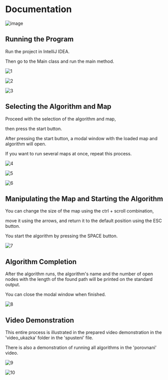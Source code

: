 # Documentation

![image](https://github.com/TrinhXuanTam/Maze-path-finder/assets/67837551/3d5c71e6-87c2-4e70-8b35-26bfee90c9f2)

## Running the Program

Run the project in IntelliJ IDEA.

Then go to the Main class and run the main method.

![1](https://github.com/TrinhXuanTam/Maze-path-finder/assets/67837551/d58c40f4-a639-4195-b4d9-7f3b184875a6)

![2](https://github.com/TrinhXuanTam/Maze-path-finder/assets/67837551/99204b47-e9b4-4fb7-a13c-6eb8043eb04b)

![3](https://github.com/TrinhXuanTam/Maze-path-finder/assets/67837551/3c8ae72e-c988-4be2-a5cf-4520702d483d)

## Selecting the Algorithm and Map


Proceed with the selection of the algorithm and map,

then press the start button.

After pressing the start button, a modal window with the loaded map and algorithm will open.

If you want to run several maps at once, repeat this process.

![4](https://github.com/TrinhXuanTam/Maze-path-finder/assets/67837551/a74e3a0a-3367-4e08-82a0-c36113f2b107)

![5](https://github.com/TrinhXuanTam/Maze-path-finder/assets/67837551/731407e1-bcfc-4ba6-af47-33374e4fedad)

![6](https://github.com/TrinhXuanTam/Maze-path-finder/assets/67837551/69b97dd5-e8bd-4e31-88a0-b1605081c672)

## Manipulating the Map and Starting the Algorithm

You can change the size of the map using the ctrl + scroll combination,

move it using the arrows, and return it to the default position using the ESC button.

You start the algorithm by pressing the SPACE button.

![7](https://github.com/TrinhXuanTam/Maze-path-finder/assets/67837551/44dadd5b-04b0-4c1c-9440-03668bbea70a)

## Algorithm Completion

After the algorithm runs, the algorithm's name and the number of open nodes with the length of the found path will be printed on the standard output.

You can close the modal window when finished.

![8](https://github.com/TrinhXuanTam/Maze-path-finder/assets/67837551/83087d05-0044-403a-83de-b88e6dbde12c)

## Video Demonstration

This entire process is illustrated in the prepared video demonstration in the 'video_ukazka' folder in the 'spusteni' file.

There is also a demonstration of running all algorithms in the 'porovnani' video.

![9](https://github.com/TrinhXuanTam/Maze-path-finder/assets/67837551/4fa4f5dc-70d8-4920-9e74-2ca8c5e0a983)

![10](https://github.com/TrinhXuanTam/Maze-path-finder/assets/67837551/0289f5b6-6e60-463b-abc3-1271bfc3e468)
